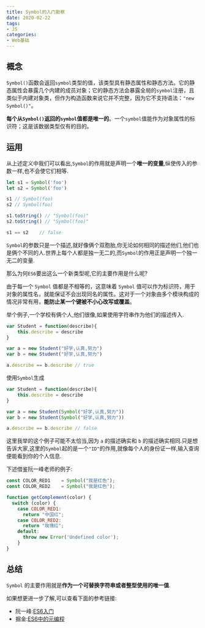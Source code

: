 ```yaml
--- 
title: Symbol的入门勘察
date: 2020-02-22
tags:  
- JS
categories:
- Web基础
---
```


## 概念
`Symbol()`函数会返回`symbol`类型的值，该类型具有静态属性和静态方法。它的静态属性会暴露几个内建的成员对象；它的静态方法会暴露全局的`symbol`注册，且类似于内建对象类，但作为构造函数来说它并不完整，因为它不支持语法：`"new Symbol()"`。

**每个从`Symbol()`返回的`symbol`值都是唯一的**。一个`symbol`值能作为对象属性的标识符；这是该数据类型仅有的目的。

## 运用
从上述定义中我们可以看出,`Symbol`的作用就是声明一个**唯一的变量**,纵使传入的参数一样,也不会使它们相等.
```js
let s1 = Symbol('foo')
let s2 = Symbol('foo')

s1 // Symbol(foo)
s2 // Symbol(foo)

s1.toString() // "Symbol(foo)"
s2.toString() // "Symbol(foo)"

s1 == s2    // false
```
`Symbol`的参数只是一个描述,就好像俩个双胞胎,你无论如何相同的描述他们,他们也是俩个不同的人.世界上每个人都是独一无二的,而`Symbol`的作用正是声明一个独一无二的变量.

那么为何`ES6`要出这么一个新类型呢,它的主要作用是什么呢?

由于每一个 `Symbol` 值都是不相等的，这意味着 `Symbol` 值可以作为标识符，用于对象的属性名，就能保证不会出现同名的属性。这对于一个对象由多个模块构成的情况非常有用，**能防止某一个键被不小心改写或覆盖**。

举个例子,一个学校有俩个人,他们很像,如果使用字符串作为他们的描述传入.
```js
var Student = function(describe){
    this.describe = describe
}

var a = new Student("好学,认真,努力")
var b = new Student("好学,认真,努力")

a.describe == b.describe // true
```
使用`Symbol`生成
```js
var Student = function(describe){
    this.describe = describe
}

var a = new Student(Symbol("好学,认真,努力"))
var b = new Student(Symbol("好学,认真,努力"))

a.describe == b.describe // false
```

这里我举的这个例子可能不太恰当,因为 `a` 的描述确实和 `b` 的描述确实相同.只是想告诉大家,这里的`Symbol`起的是一个`"ID"`的作用,就像每个人的身份证一样,输入查询便能看到你的个人信息.

下述借鉴阮一峰老师的例子:
```js
const COLOR_RED1    = Symbol("我是红色");
const COLOR_RED2    = Symbol("我是红色");

function getComplement(color) {
  switch (color) {
    case COLOR_RED1:
      return "中国红";
    case COLOR_RED2:
      return "玫瑰红";
    default:
      throw new Error('Undefined color');
    }
}
```

## 总结
`Symbol` 的主要作用就是**作为一个可替换字符串或者整型使用的唯一值**.

如果想更进一步了解,可以查看下面的参考链接:

- 阮一峰:[ES6入门](http://es6.ruanyifeng.com/#docs/symbol)
- 掘金:[ES6中的元编程](https://juejin.im/post/5a0e65c1f265da430702d6b9)


